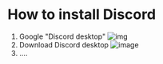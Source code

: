 
# How to install Discord

1. Google "Discord desktop" 
![img](https://user-images.githubusercontent.com/17675331/210135882-cd5cd38b-a819-4f46-812f-adc55bf5165f.png)
2. Download Discord desktop
![image](https://user-images.githubusercontent.com/17675331/210135860-e4b6bc98-73bd-4809-beea-4daed0013ae6.png)
3. ....

